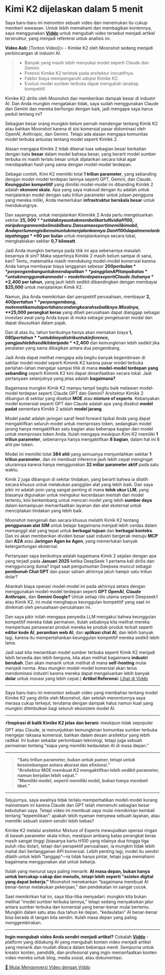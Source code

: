 # Kimi K2 dijelaskan dalam 5 menit

Saya baru-baru ini menonton sebuah video dan menemukan itu cukup memberi wawasan. Untuk lebih memahami dan membagikan kontennya, saya menggunakan **[Viddo](https://viddo.pro/)** untuk mengubah video tersebut menjadi artikel terstruktur, yang menjadi referensi untuk analisis ini.

**Video Asli:** [Tonton Video](> - Kimike K2 oleh Moonshot sedang menjadi perbincangan di industri AI.
> - Banyak yang masih lebih menyukai model seperti Claude dan Gemini.
> - Potensi Kimike K2 terletak pada arsitektur inovatifnya.
> - Faktor biaya mempengaruhi adopsi Kimike K2.
> - Evolusi model sumber terbuka dapat mengubah lanskap kompetitif.

Kimike K2 dirilis oleh Moonshot dan memberikan dampak besar di industri AI. Dan Anda mungkin mengatakan tidak, saya sudah menggunakan Claude dan Gemini dan mereka berfungsi dengan baik, jadi mengapa saya harus peduli tentang ini?

Sebagian besar orang mungkin belum pernah mendengar tentang Kimik K2 atau bahkan Moonshot karena di sisi komersial pasar didominasi oleh OpenAI, Anthropic, dan Gemini. Tetapi ada alasan mengapa komunitas model terbuka antusias tentang model seperti Kimikk 2.

Alasan mengapa Kimikk 2 tidak dikenal luas sebagian besar berkaitan dengan kata **besar** dalam model bahasa besar, yang berarti model sumber terbuka ini masih terlalu besar untuk dijalankan secara lokal agar mendapatkan hasil yang sama dengan model-model terdepan.

Sebagai contoh, Kimi K2 memiliki total **1 triliun parameter**, yang sebanding dengan model-model terdepan lainnya seperti GPT, Gemini, dan Claude. **Keunggulan kompetitif** yang dimiliki model-model ini dibanding Kimikk 2 adalah **ekonomi skala**. Apa yang saya maksud dengan itu adalah untuk menjalankan model dengan satu triliun parameter untuk jutaan pengguna yang mereka miliki, Anda memerlukan **infrastruktur berskala besar** untuk mendukungnya.

Dan sayangnya, untuk menjalankan Kimmikk 2 Anda perlu mengeluarkan sekitar **$25,000** setidaknya untuk membeli kartu Nvidia H100, mirip dengan membeli mobil baru. Dan sama seperti memiliki mobil, Anda perlu mengisi bensin untuk menjalankannya. Dan H100 dapat menelan biaya hingga **$90 per bulan** untuk menjalankannya secara lokal, menghabiskan sekitar **0,7 kilowatt**.

Jadi Anda mungkin bertanya pada titik ini apa sebenarnya masalah besarnya di sini? Maka sepertinya Kimikk 2 masih belum sampai di sana, kan? Tentu, matematika masih mendukung model-model komersial karena Anda hanya membayar biaya langganan sebesar **$200 per bulan** per pengembang untuk mendapatkan **panggilan API tanpa batas** untuk menggunakan model-model terdepan seperti Claude. Itu hanya **$2,400 per tahun**, yang jauh lebih sedikit dibandingkan dengan membayar **$25,000** untuk menjalankan Kimik K2.

Namun, jika Anda memikirkan dari perspektif perusahaan, membayar **$2,400 per tahun** per pengembang, matematika mulai perlahan condong ke arah sebaliknya. Misalnya, **$25,000 perangkat keras** yang dibeli perusahaan dapat dianggap sebagai investasi awal yang Anda bayar di muka sebagai pengeluaran modal dan dapat disusutkan dalam pajak.

Dan di atas itu, tahun berikutnya hanya akan memakan biaya **$1,080 per tahun** untuk biaya listrik untuk inference, yang jauh lebih sedikit daripada **$2,400** dan kemungkinan lebih sedikit jika peralatan yang sama dibagikan antara dua pengembang.

Jadi Anda dapat melihat mengapa ada begitu banyak kegembiraan di sekitar model-model seperti Kimmik K2 karena pasar model terbuka perlahan-lahan mengejar sampai titik di mana **model-model terdepan yang sebanding** seperti Kimmik K2 kini dapat dimanfaatkan secara lokal. Jadi pertanyaan selanjutnya yang jelas adalah **bagaimana?**

Bagaimana mungkin Kimik K2 mampu tampil begitu baik melawan model-model terdepan seperti Claude GPT dan Gemini? Arsitektur Kimikk 2 dibangun di sekitar yang disebut **MOE** atau **mixture of experts**. Kebanyakan model komersial seperti GPT dan Claude adalah apa yang disebut **model padat** sementara Kimikk 2 adalah **model jarang**.

Model padat adalah jaringan saraf feed forward tipikal Anda yang dapat mengaktifkan seluruh model untuk memproses token, sedangkan model jarang hanya mengaktifkan satu bagian atau beberapa bagian dari model untuk memproses token Anda. Itulah mengapa meskipun Kimi K2 memiliki **1 triliun parameter**, sebenarnya hanya mengaktifkan **8 bagian**, dalam hal ini 8 ahli per token.

Model ini memiliki total **384 ahli** yang semuanya menjumlahkan sekitar **1 triliun parameter**, dan ini membuat inference jauh lebih cepat mengingat ukurannya karena hanya menggunakan **32 miliar parameter aktif** pada satu waktu.

Kimik 2 juga dibangun di sekitar tindakan, yang berarti bahwa ia dilatih secara khusus untuk melakukan panggilan alat yang lebih baik. Dan saya pikir ini adalah poin yang sangat penting di mana **tolok ukur LLM**, yang biasanya digunakan untuk mengukur kecerdasan mentah dari model tertentu, kini berkembang untuk mencari model yang lebih **sumber daya** dalam kemampuan memanfaatkan layanan dan alat eksternal untuk menciptakan tindakan yang lebih baik.

Moonshot mengenali dan secara khusus melatih Kimik K2 tentang **penggunaan alat SIM** untuk belajar bagaimana menjadi lebih cerdas dalam memanggil alat yang tepat untuk **berbagai tujuan** dan **berbagai konteks**. Dan ini akan memberikan dividen besar saat industri bergerak menuju **MCP** dan **A2A** atau **Jaringan Agen ke Agen**, yang memerlukan banyak ketergantungan eksternal.

Pertanyaan saya berikutnya adalah bagaimana Kimik 2 sejalan dengan apa yang terjadi pada **Januari 2025** ketika DeepSeek 1 pertama kali dirilis dan mengguncang dunia? Ingat saat pengumuman Deepsea muncul sebagai **pembunuh Chat GPT** dan pasar saham akhirnya jatuh hampir satu triliun dolar?

Akankah biaya operasi model-model ini pada akhirnya setara dengan menggunakan model-model terdepan seperti **GPT OpenAI**, **Claude Anthropic**, dan **Gemini Google?** Untuk setiap rilis utama seperti Deepseek1 atau Kimik K2, ini mulai menghapus keunggulan kompetitif yang saat ini dinikmati oleh perusahaan-perusahaan ini.

Dan saya pikir inilah mengapa penyedia LLM mengakui bahwa keunggulan kompetitif mereka tidak permanen, itulah sebabnya kita melihat mereka memperluas penawaran produk mereka ke produk-produk terkait seperti **editor kode AI**, **peramban web AI**, dan **aplikasi chat AI**, dan lebih banyak lagi, karena itu mempertahankan keunggulan kompetitif mereka sedikit lebih lama.

Jadi saat kita menantikan model sumber terbuka seperti Kimik K2 menjadi lebih tersedia dan lebih berguna, kita akan melihat bagaimana **industri berubah**. Dan akan menarik untuk melihat di mana **self-hosting** mulai menjadi norma. Atau mungkin model-model komersial akan terus mendominasi industri karena mereka dapat mengeluarkan lebih banyak **dolar** untuk inovasi yang lebih cepat.)
**Artikel Referensi:** [Lihat di Viddo](https://viddo.pro/zh/video-result/72068e82-62a8-4ef9-b6f8-09eaae0e0b0a)

---

Saya baru-baru ini menonton sebuah video yang membahas tentang model Kimike K2 yang dirilis oleh Moonshot, dan setelah menontonnya saya merasa cukup terkejut, terutama dengan dampak halus namun kuat yang mungkin ditimbulkan bagi seluruh ekosistem model AI.

---

**⚡️Inspirasi di balik Kimike K2 jelas dan berani:** meskipun tidak sepopuler GPT atau Claude, ia menunjukkan kemungkinan komunitas sumber terbuka mengejar raksasa komersial, bahkan dalam desain arsitektur yang lebih radikal. Ini bukan sekadar perlombaan teknologi, tetapi juga sebuah permainan tentang “siapa yang memiliki kedaulatan AI di masa depan.”

---

> **“Satu triliun parameter, bukan untuk pamer, tetapi untuk keseimbangan antara akurasi dan efisiensi.”**  
> **“Arsitektur MOE membuat K2 mengaktifkan lebih sedikit parameter, namun berjalan lebih cepat.”**  
> **“Memiliki model, seperti memiliki mobil, bukan hanya membeli tiket.”**

---

Sejujurnya, saya awalnya tidak terlalu memperhatikan model-model kurang mainstream ini karena Claude dan GPT telah memenuhi sebagian besar kebutuhan saya. Tetapi video ini membuat saya mulai memikirkan kembali tentang “kepemilikan”: apakah lebih nyaman menyewa sebuah layanan, atau memiliki sebuah sistem sendiri lebih bebas?

Kimike K2 melalui arsitektur Mixture of Experts mewujudkan operasi ringan di bawah parameter skala triliun, meskipun ambang batas perangkat keras masih sangat tinggi (biasanya kartu H100 yang nilainya dua hingga tiga puluh ribu dolar), tetapi dari perspektif perusahaan, ia mungkin tidak lebih mahal dari berlangganan API komersial. Lebih penting lagi, model itu sendiri dilatih untuk lebih “tanggap”—ia tidak hanya pintar, tetapi juga memahami bagaimana menggunakan alat untuk bekerja.

Itulah yang menurut saya paling menarik: **AI masa depan, bukan hanya untuk bercakap-cakap dan menulis, tetapi lebih seperti “asisten digital yang dapat bekerja.”** Moonshot menekankan “bagaimana membuat AI benar-benar melakukan pekerjaan,” dan pendekatan ini sangat cocok.

Saat memikirkan hal ini, saya tiba-tiba menyadari: mungkin kita bukan melihat “model sumber terbuka lainnya,” tetapi sedang menyaksikan jalur antara sumber terbuka dan komersial yang benar-benar mulai bertemu. Mungkin dalam satu atau dua tahun ke depan, “kedaulatan” AI benar-benar bisa berada di tangan kita sendiri. Itulah masa depan yang paling menggembirakan.

---

**Ingin mengubah video Anda sendiri menjadi artikel?** Cobalah **[Viddo](https://viddo.pro/)** - platform yang didukung AI yang mengubah konten video menjadi artikel yang menarik dan mudah dibaca dalam beberapa menit. Sempurna untuk kreator konten, pendidik, dan profesional yang ingin memanfaatkan konten video mereka untuk blog, media sosial, atau dokumentasi.

[🚀 Mulai Mengonversi Video dengan Viddo](https://viddo.pro/)